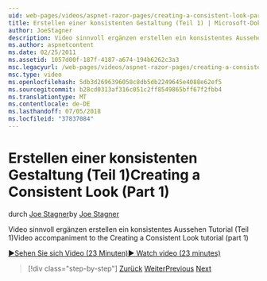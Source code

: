 ```yaml
---
uid: web-pages/videos/aspnet-razor-pages/creating-a-consistent-look-part-1
title: Erstellen einer konsistenten Gestaltung (Teil 1) | Microsoft-Dokumentation
author: JoeStagner
description: Video sinnvoll ergänzen erstellen ein konsistentes Aussehen Tutorial (Teil 1)
ms.author: aspnetcontent
ms.date: 02/25/2011
ms.assetid: 1057d00f-187f-4187-a674-194b6262c3a3
msc.legacyurl: /web-pages/videos/aspnet-razor-pages/creating-a-consistent-look-part-1
msc.type: video
ms.openlocfilehash: 5db3d2696396058c8db5db2249645e4088e62ef5
ms.sourcegitcommit: b28cd0313af316c051c2ff8549865bff67f2fbb4
ms.translationtype: MT
ms.contentlocale: de-DE
ms.lasthandoff: 07/05/2018
ms.locfileid: "37837084"
---
```

<a name="creating-a-consistent-look-part-1"></a><span data-ttu-id="14c2d-103">Erstellen einer konsistenten Gestaltung (Teil 1)</span><span class="sxs-lookup"><span data-stu-id="14c2d-103">Creating a Consistent Look (Part 1)</span></span>
====================
<span data-ttu-id="14c2d-104">durch [Joe Stagner](https://github.com/JoeStagner)</span><span class="sxs-lookup"><span data-stu-id="14c2d-104">by [Joe Stagner](https://github.com/JoeStagner)</span></span>

<span data-ttu-id="14c2d-105">Video sinnvoll ergänzen erstellen ein konsistentes Aussehen Tutorial (Teil 1)</span><span class="sxs-lookup"><span data-stu-id="14c2d-105">Video accompaniment to the Creating a Consistent Look tutorial (part 1)</span></span>

[<span data-ttu-id="14c2d-106">&#9654;Sehen Sie sich Video (23 Minuten)</span><span class="sxs-lookup"><span data-stu-id="14c2d-106">&#9654; Watch video (23 minutes)</span></span>](https://channel9.msdn.com/Blogs/ASP-NET-Site-Videos/creating-a-consistent-look-part-1)

> [!div class="step-by-step"]
> <span data-ttu-id="14c2d-107">[Zurück](introduction-to-aspnet-web-programming-using-the-razor-syntax.md)
> [Weiter](creating-a-consistent-look-part-2.md)</span><span class="sxs-lookup"><span data-stu-id="14c2d-107">[Previous](introduction-to-aspnet-web-programming-using-the-razor-syntax.md)
[Next](creating-a-consistent-look-part-2.md)</span></span>
